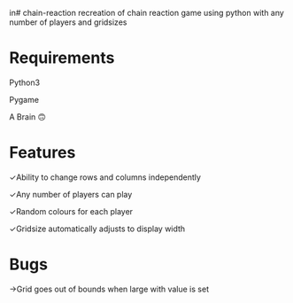in# chain-reaction
recreation of chain reaction game using python with any number of players and gridsizes

# Requirements

Python3
 
Pygame 

A Brain 🙃

# Features

✓Ability to change rows and columns independently

✓Any number of players can play

✓Random colours for each player

✓Gridsize automatically adjusts to display width

# Bugs

→Grid goes out of bounds when large with value is set
